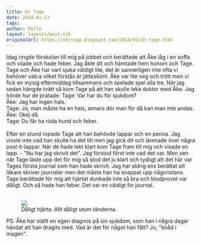 ```yaml
---
title: Dr Tage
date: 2014-01-13
tags: 	
author: Pelle
layout: layouts/post.njk
originalUrl: https://nejtupp.blogspot.com/2014/01/dr-tage.html
---
```


Idag ringde förskolan till mig på jobbet och berättade att Åke låg i en soffa och vilade och hade feber. Jag åkte dit och hämtade hem honom och Tage. Tage och Åke har vart sjuka väldigt lite, det är sannerligen inte ofta vi behöver vab:a vilket förstås är jätteskönt. Åke var lite seg och trött men vi fick en mysig eftermiddag tillsammans och spelade spel alla tre. När jag sedan hängde tvätt så kom Tage på att han skulle leka doktor med Åke. Jag hörde hur de pratade: </div>Tage: Var har du för sjukdom?<br>Åke: Jag har ingen hals.<br>Tage: Jo, man måste ha en hals, annars dör man för då kan man inte andas.<br>Åke: Okej då.<br>Tage: Du får ha röda hund och feber.<br><br>Efter en stund ropade Tage att han behövde lappar och en penna. Jag visste inte vad han skulle ha det till men jag gick dit och lämnade över några post it-lappar. När de hade lekt klart kom Tage fram till mig och visade en lapp. - "Nu har jag skrivit det". Jag förstod först inte vad det var. Men sen när Tage läste upp det för mig så stod det ju klart och tydligt att det här var Tages första journal som han hade skrivit. Jag har aldrig ens berättat att läkare skriver journaler men det måste han ha snappat upp någonstans. Tage berättade för mig att hjärtat dunkade inte så bra och blodprovet var dåligt. Och så hade han feber. Det var en väldigt fin journal.<br><br>

<figure>
	<img src="../../../../img/Hemma-PERK3489.jpg">
	<figcaption>Dåligt hjärta. Allt dåligt utom tänderna.</figcaption>
</figure>PS. Åke har ställt en egen diagnos på sin sjukdom, som han i några dagar hävdat att han dragits med. Vad är det för något han fått? Jo, "knåd i magen".
